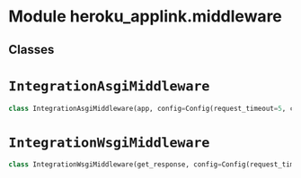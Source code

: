 Module heroku_applink.middleware
================================

Classes
-------

<!-- python-integrationasgimiddleware.md -->
# `IntegrationAsgiMiddleware`

```python
class IntegrationAsgiMiddleware(app, config=Config(request_timeout=5, connect_timeout=None, socket_connect=None, socket_read=None))
```

<!-- python-integrationwsgimiddleware.md -->
# `IntegrationWsgiMiddleware`

```python
class IntegrationWsgiMiddleware(get_response, config=Config(request_timeout=5, connect_timeout=None, socket_connect=None, socket_read=None))
```